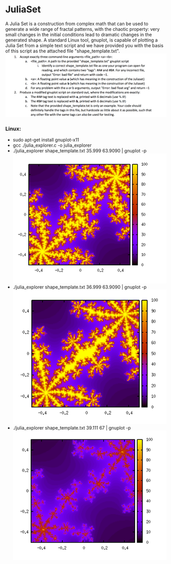 # JuliaSet
A Julia Set is a construction from complex math that can be used to generate a wide range of fractal patterns, with the chaotic property: very small changes in the initial conditions lead to dramatic changes in the generated shape. A standard Linux tool, gnuplot, is capable of plotting a Julia Set from a simple text script and we have provided you with the basis of this script as the attached file "shape_template.txt".<br/>
![pic](https://github.com/BestOreo/Pic-for-README.md/blob/master/gnuplot/1.png)

### Linux:
* sudo apt-get install gnuplot-x11
* gcc ./julia_explorer.c -o julia_explorer
* ./julia_explorer shape_template.txt 35.999 63.9090 | gnuplot -p
![pic](https://github.com/BestOreo/Pic-for-README.md/blob/master/gnuplot/2.png)
* ./julia_explorer shape_template.txt 36.999 63.9090 | gnuplot -p
![pic](https://github.com/BestOreo/Pic-for-README.md/blob/master/gnuplot/4.png)
* ./julia_explorer shape_template.txt 39.111 67 | gnuplot -p
![pic](https://github.com/BestOreo/Pic-for-README.md/blob/master/gnuplot/3.png)
